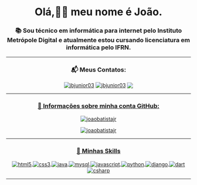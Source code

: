 <h1 align="center">Olá,👋🏻 meu nome é João.</h1>
<h3 align="center">📚 Sou técnico em informática para internet pelo Instituto Metrópole Digital e atualmente estou cursando licenciatura em informática pelo IFRN.</h3>
<hr>
<h3 align="center">📬 Meus Contatos:</h3>

<p align="center">
<a href="https://linkedin.com/in/jbjunior03" target="_blank"><img align="center" src="https://img.shields.io/badge/LinkedIn-0077B5?style=for-the-badge&logo=linkedin&logoColor=white" alt="jbjunior03"  /></a>
<a href="joaob.dev@gmail.com" target="_blank"><img align="center" src="https://img.shields.io/badge/Gmail-D14836?style=for-the-badge&logo=gmail&logoColor=white" alt="jbjunior03"  /></a>
<a href="https://www.instagram.com/artesjbjunior/" target="_blank"><img align="center" src="https://img.shields.io/badge/Instagram-E4405F?style=for-the-badge&logo=instagram&logoColor=white"> 
</p>
<hr>

<h3 align="center">📌 Informações sobre minha conta GitHub:</h3>
<p align="center"><img src="https://github-readme-stats.vercel.app/api?username=joaobatistajr&show_icons=true&locale=en&theme=radical" alt="joaobatistajr" /></p>

<p align="center"><img  src="https://github-readme-stats.vercel.app/api/top-langs?username=joaobatistajr&show_icons=true&locale=en&layout=compact&theme=radical" alt="joaobatistajr" /></p>

<hr>
<h3 align="center">🚀 Minhas Skills</h3>
<p align="center">
<a href="https://html.spec.whatwg.org/multipage/" target="_blank"><img align="center" src="https://img.shields.io/badge/HTML5-E34F26?style=for-the-badge&logo=html5&logoColor=white" alt="html5"/>
<a href="https://www.w3.org/Style/CSS/Overview.en.html" target="_blank"><img align="center" src="https://img.shields.io/badge/CSS3-1572B6?style=for-the-badge&logo=css3&logoColor=white" alt="css3" />
<a href="https://www.java.com/pt-BR/" target="_blank"><img align="center" src="https://img.shields.io/badge/Java-ED8B00?style=for-the-badge&logo=java&logoColor=white" alt="java" />
<a href="https://www.mysql.com/" target="_blank"><img align="center" src="https://img.shields.io/badge/MySQL-00000F?style=for-the-badge&logo=mysql&logoColor=white" alt="mysql"/>
<a href="https://developer.mozilla.org/pt-BR/docs/Web/JavaScript" target="_blank"><img align="center" src="https://img.shields.io/badge/JavaScript-F7DF1E?style=for-the-badge&logo=javascript&logoColor=black" alt="javascript" />
<a href="https://www.python.org" target="_blank"><img align="center" src="https://img.shields.io/badge/Python-14354C?style=for-the-badge&logo=python&logoColor=white" alt="python" />
<a href="https://www.djangoproject.com" target="_blank"><img align="center" src="https://img.shields.io/badge/Django-092E20?style=for-the-badge&logo=django&logoColor=white" alt="django" />
<a href="https://dart.dev" target="_blank"><img align="center" src="https://img.shields.io/badge/Dart-0175C2?style=for-the-badge&logo=dart&logoColor=white" alt="dart" />
<a href="https://docs.microsoft.com/pt-br/dotnet/csharp/" target="_blank"><img align="center" src="https://img.shields.io/badge/C%23-239120?style=for-the-badge&logo=c-sharp&logoColor=white" alt="csharp" />
<hr>


